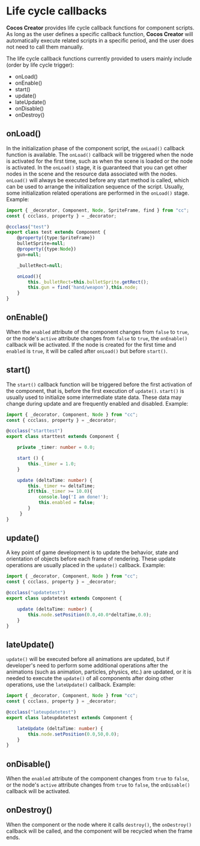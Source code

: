 ﻿# Life cycle callbacks

__Cocos Creator__ provides life cycle callback functions for component scripts. As long as the user defines a specific callback function, __Cocos Creator__ will automatically execute related scripts in a specific period, and the user does not need to call them manually.

The life cycle callback functions currently provided to users mainly include (order by life cycle trigger):

  - onLoad()
  - onEnable()
  - start()
  - update()
  - lateUpdate()
  - onDisable()
  - onDestroy()

## onLoad()

In the initialization phase of the component script, the `onLoad()` callback function is available. The `onLoad()` callback will be triggered when the node is activated for the first time, such as when the scene is loaded or the node is activated. In the `onLoad()` stage, it is guaranteed that you can get other nodes in the scene and the resource data associated with the nodes. `onLoad()` will always be executed before any start method is called, which can be used to arrange the initialization sequence of the script. Usually, some initialization related operations are performed in the `onLoad()` stage. Example:

```ts
import { _decorator, Component, Node, SpriteFrame, find } from "cc";
const { ccclass, property } = _decorator;

@ccclass("test")
export class test extends Component {
    @property({type:SpriteFrame})
    bulletSprite=null;
    @property({type:Node})
    gun=null;

    _bulletRect=null;

    onLoad(){
        this._bulletRect=this.bulletSprite.getRect();
        this.gun = find('hand/weapon'),this.node;
    }
}
```

## onEnable()

When the `enabled` attribute of the component changes from `false` to `true`, or the node's `active` attribute changes from `false` to `true`, the `onEnable()` callback will be activated. If the node is created for the first time and `enabled` is `true`, it will be called after `onLoad()` but before `start()`.

## start()

The `start()` callback function will be triggered before the first activation of the component, that is, before the first execution of `update()`. `start()` is usually used to initialize some intermediate state data. These data may change during update and are frequently enabled and disabled. Example:

```ts
import { _decorator, Component, Node } from "cc";
const { ccclass, property } = _decorator;

@ccclass("starttest")
export class starttest extends Component {

    private _timer: number = 0.0;

    start () {
        this._timer = 1.0;
    }

    update (deltaTime: number) {
        this._timer += deltaTime;
        if(this._timer >= 10.0){
            console.log('I am done!');
            this.enabled = false;
        }
     }
}
```

## update()

A key point of game development is to update the behavior, state and orientation of objects before each frame of rendering. These update operations are usually placed in the `update()` callback. Example:

```ts
import { _decorator, Component, Node } from "cc";
const { ccclass, property } = _decorator;

@ccclass("updatetest")
export class updatetest extends Component {

    update (deltaTime: number) {
        this.node.setPosition(0.0,40.0*deltaTime,0.0);
    }
}
```

## lateUpdate()

`update()` will be executed before all animations are updated, but if developer's need to perform some additional operations after the animations (such as animation, particles, physics, etc.) are updated, or it is needed to execute the `update()` of all components after doing other operations, use the `lateUpdate()` callback. Example:

```ts
import { _decorator, Component, Node } from "cc";
const { ccclass, property } = _decorator;

@ccclass("lateupdatetest")
export class lateupdatetest extends Component {

    lateUpdate (deltaTime: number) {
        this.node.setPosition(0.0,50,0.0);
    }
}
```

## onDisable()

When the `enabled` attribute of the component changes from `true` to `false`, or the node's `active` attribute changes from `true` to `false`, the `onDisable()` callback will be activated.

## onDestroy()

When the component or the node where it calls `destroy()`, the `onDestroy()` callback will be called, and the component will be recycled when the frame ends.
